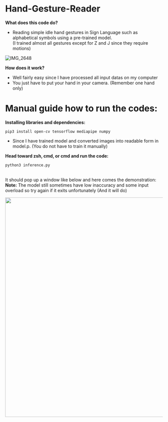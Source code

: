 # Hand-Gesture-Reader

**What does this code do?** 
+ Reading simple idle hand gestures in Sign Language such as alphabetical symbols using a pre-trained model.
<br>(I trained almost all gestures except for Z and J since they require motions)</br>



![IMG_2648](https://github.com/qu-ngx/Hand-Gesture-Reader/assets/91497379/22970993-f1b1-42c8-b769-eea5715e09f7)

**How does it work?**
+ Well fairly easy since I have processed all input datas on my computer
+ You just have to put your hand in your camera. (Remember one hand only)




# Manual guide how to run the codes:

**Installing libraries and dependencies:** 
```
pip3 install open-cv tensorflow mediapipe numpy
```

+ Since I have trained model and converted images into readable form in model.p. (You do not have to train it manually)

**Head toward zsh, cmd, or cmd and run the code:**

```
python3 inference.py
```

<br>It should pop up a window like below and here comes the demonstration:</br>
**Note:** The model still sometimes have low inaccuracy and some input overload so try again if it exits unfortunately (And it will do)

<img src="https://github.com/qu-ngx/Hand-Gesture-Reader/assets/91497379/627dd714-4fc1-4d38-85ba-df9e963a7ae3" width="9000" height="700"/>
